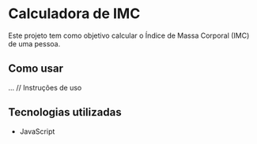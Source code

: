 # Calculadora de IMC

Este projeto tem como objetivo calcular o Índice de Massa Corporal (IMC) de uma pessoa.

## Como usar
... // Instruções de uso

## Tecnologias utilizadas
* JavaScript